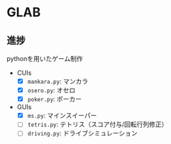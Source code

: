 # GLAB

## 進捗
pythonを用いたゲーム制作

- CUIs
  - [x] `mankara.py`: マンカラ
  - [x] `osero.py`: オセロ
  - [x] `poker.py`: ポーカー

- GUIs
  - [x] `ms.py`: マインスイーパー
  - [ ] `tetris.py`: テトリス（スコア付与/回転行列修正）
  - [ ] `driving.py`: ドライブシミュレーション